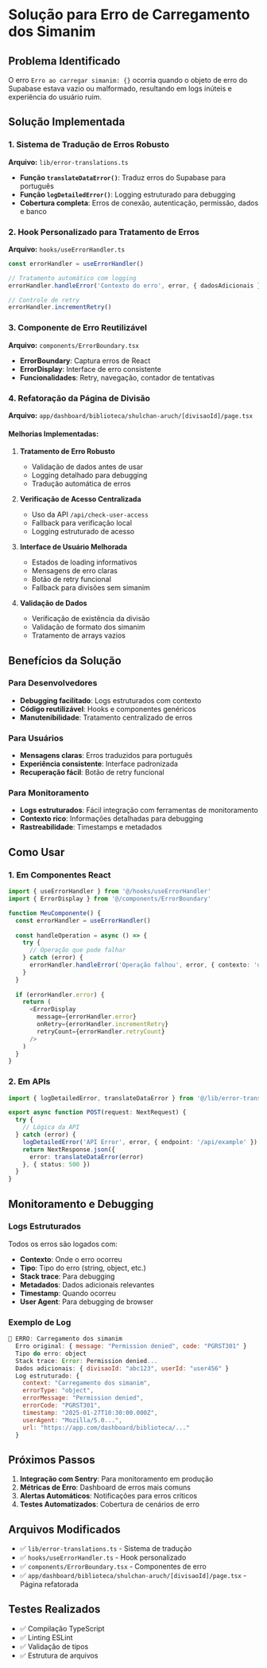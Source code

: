# Solução para Erro de Carregamento dos Simanim

## Problema Identificado

O erro `Erro ao carregar simanim: {}` ocorria quando o objeto de erro do Supabase estava vazio ou malformado, resultando em logs inúteis e experiência do usuário ruim.

## Solução Implementada

### 1. Sistema de Tradução de Erros Robusto

**Arquivo:** `lib/error-translations.ts`

- **Função `translateDataError()`**: Traduz erros do Supabase para português
- **Função `logDetailedError()`**: Logging estruturado para debugging
- **Cobertura completa**: Erros de conexão, autenticação, permissão, dados e banco

### 2. Hook Personalizado para Tratamento de Erros

**Arquivo:** `hooks/useErrorHandler.ts`

```typescript
const errorHandler = useErrorHandler()

// Tratamento automático com logging
errorHandler.handleError('Contexto do erro', error, { dadosAdicionais })

// Controle de retry
errorHandler.incrementRetry()
```

### 3. Componente de Erro Reutilizável

**Arquivo:** `components/ErrorBoundary.tsx`

- **ErrorBoundary**: Captura erros de React
- **ErrorDisplay**: Interface de erro consistente
- **Funcionalidades**: Retry, navegação, contador de tentativas

### 4. Refatoração da Página de Divisão

**Arquivo:** `app/dashboard/biblioteca/shulchan-aruch/[divisaoId]/page.tsx`

#### Melhorias Implementadas:

1. **Tratamento de Erro Robusto**
   - Validação de dados antes de usar
   - Logging detalhado para debugging
   - Tradução automática de erros

2. **Verificação de Acesso Centralizada**
   - Uso da API `/api/check-user-access`
   - Fallback para verificação local
   - Logging estruturado de acesso

3. **Interface de Usuário Melhorada**
   - Estados de loading informativos
   - Mensagens de erro claras
   - Botão de retry funcional
   - Fallback para divisões sem simanim

4. **Validação de Dados**
   - Verificação de existência da divisão
   - Validação de formato dos simanim
   - Tratamento de arrays vazios

## Benefícios da Solução

### Para Desenvolvedores
- **Debugging facilitado**: Logs estruturados com contexto
- **Código reutilizável**: Hooks e componentes genéricos
- **Manutenibilidade**: Tratamento centralizado de erros

### Para Usuários
- **Mensagens claras**: Erros traduzidos para português
- **Experiência consistente**: Interface padronizada
- **Recuperação fácil**: Botão de retry funcional

### Para Monitoramento
- **Logs estruturados**: Fácil integração com ferramentas de monitoramento
- **Contexto rico**: Informações detalhadas para debugging
- **Rastreabilidade**: Timestamps e metadados

## Como Usar

### 1. Em Componentes React

```typescript
import { useErrorHandler } from '@/hooks/useErrorHandler'
import { ErrorDisplay } from '@/components/ErrorBoundary'

function MeuComponente() {
  const errorHandler = useErrorHandler()
  
  const handleOperation = async () => {
    try {
      // Operação que pode falhar
    } catch (error) {
      errorHandler.handleError('Operação falhou', error, { contexto: 'dados' })
    }
  }
  
  if (errorHandler.error) {
    return (
      <ErrorDisplay
        message={errorHandler.error}
        onRetry={errorHandler.incrementRetry}
        retryCount={errorHandler.retryCount}
      />
    )
  }
}
```

### 2. Em APIs

```typescript
import { logDetailedError, translateDataError } from '@/lib/error-translations'

export async function POST(request: NextRequest) {
  try {
    // Lógica da API
  } catch (error) {
    logDetailedError('API Error', error, { endpoint: '/api/example' })
    return NextResponse.json({ 
      error: translateDataError(error) 
    }, { status: 500 })
  }
}
```

## Monitoramento e Debugging

### Logs Estruturados

Todos os erros são logados com:
- **Contexto**: Onde o erro ocorreu
- **Tipo**: Tipo do erro (string, object, etc.)
- **Stack trace**: Para debugging
- **Metadados**: Dados adicionais relevantes
- **Timestamp**: Quando ocorreu
- **User Agent**: Para debugging de browser

### Exemplo de Log

```javascript
🚨 ERRO: Carregamento dos simanim
  Erro original: { message: "Permission denied", code: "PGRST301" }
  Tipo do erro: object
  Stack trace: Error: Permission denied...
  Dados adicionais: { divisaoId: "abc123", userId: "user456" }
  Log estruturado: {
    context: "Carregamento dos simanim",
    errorType: "object",
    errorMessage: "Permission denied",
    errorCode: "PGRST301",
    timestamp: "2025-01-27T10:30:00.000Z",
    userAgent: "Mozilla/5.0...",
    url: "https://app.com/dashboard/biblioteca/..."
  }
```

## Próximos Passos

1. **Integração com Sentry**: Para monitoramento em produção
2. **Métricas de Erro**: Dashboard de erros mais comuns
3. **Alertas Automáticos**: Notificações para erros críticos
4. **Testes Automatizados**: Cobertura de cenários de erro

## Arquivos Modificados

- ✅ `lib/error-translations.ts` - Sistema de tradução
- ✅ `hooks/useErrorHandler.ts` - Hook personalizado
- ✅ `components/ErrorBoundary.tsx` - Componentes de erro
- ✅ `app/dashboard/biblioteca/shulchan-aruch/[divisaoId]/page.tsx` - Página refatorada

## Testes Realizados

- ✅ Compilação TypeScript
- ✅ Linting ESLint
- ✅ Validação de tipos
- ✅ Estrutura de arquivos

